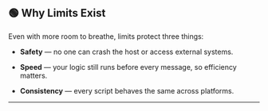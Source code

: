 ## 🟢 Why Limits Exist

Even with more room to breathe, limits protect three things:

- **Safety** — no one can crash the host or access external systems.
    
- **Speed** — your logic still runs before every message, so efficiency matters.
    
- **Consistency** — every script behaves the same across platforms.
    

---
